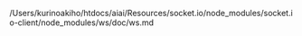 /Users/kurinoakiho/htdocs/aiai/Resources/socket.io/node_modules/socket.io-client/node_modules/ws/doc/ws.md